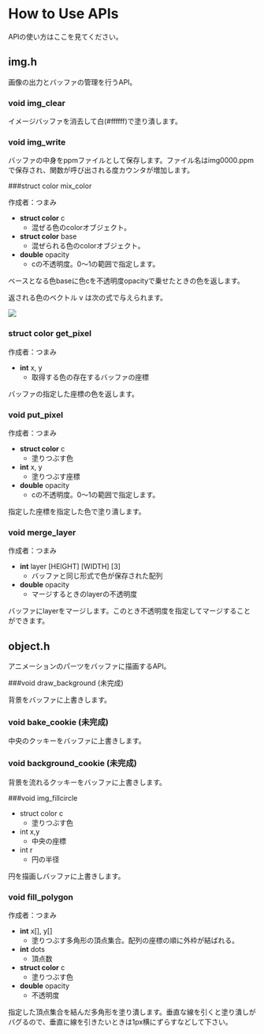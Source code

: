 # How to Use APIs

APIの使い方はここを見てください。



## img.h

画像の出力とバッファの管理を行うAPI。



### void img_clear

イメージバッファを消去して白(#ffffff)で塗り潰します。



### void img_write

バッファの中身をppmファイルとして保存します。ファイル名はimg0000.ppmで保存され、関数が呼び出される度カウンタが増加します。



###struct color mix_color

作成者：つまみ

- **struct color** c
  - 混ぜる色のcolorオブジェクト。
- **struct color** base
  - 混ぜられる色のcolorオブジェクト。
- **double** opacity
  - cの不透明度。0〜1の範囲で指定します。

ベースとなる色baseに色cを不透明度opacityで乗せたときの色を返します。

返される色のベクトル v は次の式で与えられます。

<img src="https://latex.codecogs.com/gif.latex?\vec v = \mathrm{(opacity)}\times\mathrm{(c)}+
\{1-\mathrm{(opacity)}\}\times\mathrm{(base)}" />



### struct color get_pixel

作成者：つまみ

- **int** x, y
  - 取得する色の存在するバッファの座標

バッファの指定した座標の色を返します。



### void put_pixel

作成者：つまみ

- **struct color** c
  - 塗りつぶす色
- **int** x, y
  - 塗りつぶす座標
- **double** opacity
  - cの不透明度。0〜1の範囲で指定します。

指定した座標を指定した色で塗り潰します。



### void merge_layer

作成者：つまみ

- **int** layer [HEIGHT] [WIDTH] [3]
  - バッファと同じ形式で色が保存された配列
- **double** opacity
  - マージするときのlayerの不透明度

バッファにlayerをマージします。このとき不透明度を指定してマージすることができます。



## object.h

アニメーションのパーツをバッファに描画するAPI。



###void draw_background (未完成)

背景をバッファに上書きします。



### void bake_cookie (未完成)

中央のクッキーをバッファに上書きします。



### void background_cookie (未完成)

背景を流れるクッキーをバッファに上書きします。



###void img_fillcircle

- struct color c
  - 塗りつぶす色
- int x,y
  - 中央の座標
- int r
  - 円の半径

円を描画しバッファに上書きします。



### void fill_polygon

作成者：つまみ

- **int** x[], y[]
  - 塗りつぶす多角形の頂点集合。配列の座標の順に外枠が結ばれる。
- **int** dots
  - 頂点数
- **struct color** c
  - 塗りつぶす色
- **double** opacity
  - 不透明度

指定した頂点集合を結んだ多角形を塗り潰します。垂直な線を引くと塗り潰しがバグるので、垂直に線を引きたいときは1px横にずらすなどして下さい。